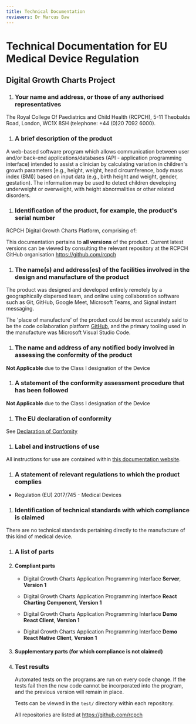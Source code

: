 ```yaml
---
title: Technical Documentation
reviewers: Dr Marcus Baw
---
```


# Technical Documentation for EU Medical Device Regulation

## Digital Growth Charts Project

1. ### Your name and address, or those of any authorised representatives

The Royal College Of Paediatrics and Child Health (RCPCH), 5-11 Theobalds Road, London, WC1X 8SH (telephone: +44 (0)20 7092 6000).

1. ### A brief description of the product

A web-based software program which allows communication between user and/or back-end applications/databases (API - application programming interface) intended to assist a clinician by calculating variation in children's growth parameters [e.g., height, weight, head circumference, body mass index (BMI)] based on input data (e.g., birth height and weight, gender, gestation). The information may be used to detect children developing underweight or overweight, with height abnormalities or other related disorders.

1. ### Identification of the product, for example, the product's serial number

RCPCH Digital Growth Charts Platform, comprising of:


This documentation pertains to **all versions** of the product. Current latest versions can be viewed by consulting the relevant repository at the RCPCH GitHub organisation <https://github.com/rcpch>

1. ### The name(s) and address(es) of the facilities involved in the design and manufacture of the product

The product was designed and developed entirely remotely by a geographically dispersed team, and online using collaboration software such as Git, GitHub, Google Meet, Microsoft Teams, and Signal instant messaging.

The 'place of manufacture' of the product could be most accurately said to be the code collaboration platform [GitHub](https://github.com/), and the primary tooling used in the manufacture was Microsoft Visual Studio Code.

1. ### The name and address of any notified body involved in assessing the conformity of the product

**Not Applicable** due to the Class I designation of the Device

1. ### A statement of the conformity assessment procedure that has been followed

**Not Applicable** due to the Class I designation of the Device

1. ### The EU declaration of conformity

See [Declaration of Confomity](doc-api.md)

1. ### Label and instructions of use

All instructions for use are contained within [this documentation website](/).

1. ### A statement of relevant regulations to which the product complies

* Regulation (EU) 2017/745 - Medical Devices

1. ### Identification of technical standards with which compliance is claimed

There are no technical standards pertaining directly to the manufacture of this kind of medical device.

1. ### A list of parts

1. #### Compliant parts

   * Digital Growth Charts Application Programming Interface **Server**, **Version 1**

   * Digital Growth Charts Application Programming Interface **React Charting Component**, **Version 1**

   * Digital Growth Charts Application Programming Interface **Demo React Client**, **Version 1**

   * Digital Growth Charts Application Programming Interface **Demo React Native Client**, **Version 1**

1. #### Supplementary parts (for which compliance is not claimed)

1. ### Test results

    Automated tests on the programs are run on every code change. If the tests fail then the new code cannot be incorporated into the program, and the previous version will remain in place.

    Tests can be viewed in the `test/` directory within each repository.

    All repositories are listed at <https://github.com/rcpch>
